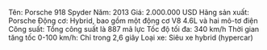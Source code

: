 Tên: Porsche 918 Spyder
Năm: 2013
Giá: 2.000.000 USD
Hãng sản xuất: Porsche
Động cơ: Hybrid, bao gồm một động cơ V8 4.6L và hai mô-tơ điện
Công suất: Tổng công suất là 887 mã lực
Tốc độ tối đa: 340 km/h
Thời gian tăng tốc 0-100 km/h: Chỉ trong 2,6 giây
Loại xe: Siêu xe hybrid (hypercar)